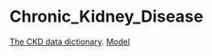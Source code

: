 # Chronic_Kidney_Disease

[The CKD data dictionary](https://github.com/CraigGambino/Chronic_Kidney_Disease/blob/master/ckd.txt).
[Model](https://github.com/CraigGambino/Chronic_Kidney_Disease/blob/master/chronic_kidney_disease.ipynb)
